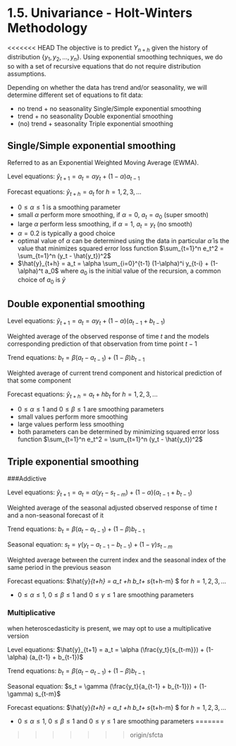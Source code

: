 # 1.5. Univariance - Holt-Winters Methodology

<<<<<<< HEAD
The objective is to predict $Y_{n+h}$ given the history of distribution {$y_1, y_2, ..., y_n$}. Using exponential smoothing techniques, we do so with a set of recursive equations that do not require distribution assumptions.

Depending on whether the data has trend and/or seasonality, we will determine different set of equations to fit data:

* no trend + no seasonality	Single/Simple exponential smoothing
* trend + no seasonality	Double exponential smoothing
* (no) trend + seasonality	Triple exponential smoothing

## Single/Simple exponential smoothing

Referred to as an Exponential Weighted Moving Average (EWMA).

Level equations: $\hat{y}_{t+1} = a_t = \alpha y_t + (1-\alpha) a_{t-1}$

Forecast equations: $\hat{y}_{t+h} = a_t$ for $h=1,2,3,...$

* $0 \leq \alpha \leq 1$ is a smoothing parameter
* small $\alpha$ perform more smoothing, if $\alpha = 0$, $a_t = a_0$ (super smooth)
* large $\alpha$ perform less smoothing, if $\alpha = 1$, $a_t = y_t$ (no smooth)
* $\alpha = 0.2$ is typically a good choice
* optimal value of $\alpha$ can be determined using the data in particular $\hat{\alpha}$ is the value that minimizes squared error loss function $\sum_{t=1}^n e_t^2 = \sum_{t=1}^n (y_t - \hat{y_t})^2$
* $\hat{y}_{t+h} = a_t = \alpha \sum_{i=0}^{t-1} (1-\alpha)^i y_{t-i} + (1-\alpha)^t a_0$ where $a_0$ is the initial value of the recursion, a common choice of $a_0$ is $\bar{y}$

## Double exponential smoothing

Level equations: $\hat{y}_{t+1} = a_t = \alpha y_t + (1-\alpha) (a_{t-1} + b_{t-1})$

Weighted average of the observed response of time $t$ and the models corresponding prediction of that observation from time point $t-1$

Trend equations: $b_t = \beta (a_t - a_{t-1}) + (1-\beta) b_{t-1}$

Weighted average of current trend component and historical prediction of that some component

Forecast equations: $\hat{y}_{t+h} = a_t +h b_t$ for $h=1,2,3,...$

- $0 \leq \alpha \leq 1$ and $0 \leq \beta \leq 1$ are smoothing parameters
- small values perform more smoothing
- large values perform less smoothing
- both parameters can be determined by minimizing squared error loss function $\sum_{t=1}^n e_t^2 = \sum_{t=1}^n (y_t - \hat{y_t})^2$

## Triple exponential smoothing

###Addictive

Level equations: $\hat{y}_{t+1} = a_t = \alpha (y_t - s_{t-m}) + (1-\alpha) (a_{t-1} + b_{t-1})$

Weighted average of the seasonal adjusted observed response of time $t$ and a non-seasonal forecast of it

Trend equations: $b_t = \beta (a_t - a_{t-1}) + (1-\beta) b_{t-1}$

Seasonal equation: $s_t = \gamma (y_t - a_{t-1} - b_{t-1}) + (1-\gamma) s_{t-m}$

Weighted average between the current index and the seasonal index of the same period in the previous season

Forecast equations: $\hat{y}_{t+h} = a_t +h b_t+ s_{t+h-m} $ for $h=1,2,3,...$

- $0 \leq \alpha \leq 1$, $0 \leq \beta \leq 1$ and $0 \leq \gamma \leq 1$ are smoothing parameters

### Multiplicative

when heteroscedasticity is present, we may opt to use a multiplicative version

Level equations: $\hat{y}_{t+1} = a_t = \alpha (\frac{y_t}{s_{t-m}}) + (1-\alpha) (a_{t-1} + b_{t-1})$

Trend equations: $b_t = \beta (a_t - a_{t-1}) + (1-\beta) b_{t-1}$

Seasonal equation: $s_t = \gamma (\frac{y_t}{a_{t-1} + b_{t-1}}) + (1-\gamma) s_{t-m}$

Forecast equations: $\hat{y}_{t+h} = a_t +h b_t+ s_{t+h-m} $ for $h=1,2,3,...$

- $0 \leq \alpha \leq 1$, $0 \leq \beta \leq 1$ and $0 \leq \gamma \leq 1$ are smoothing parameters
=======
>>>>>>> origin/sfcta
